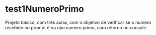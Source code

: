 # test1NumeroPrimo
Projeto básico, com três aulas, com o objetivo de verificar se o numero recebido no prompt é ou não numero primo, com retorno no console.
